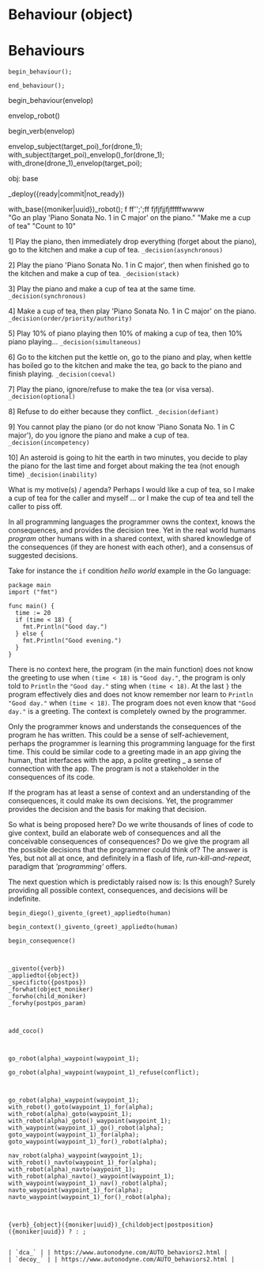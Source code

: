 # Behaviour (object)

# Behaviours

```Diego
begin_behaviour();

end_behaviour();
```



begin_behaviour(envelop)

envelop_robot()


begin_verb(envelop)

envelop_subject(target_poi)_for(drone_1);
with_subject(target_poi)_envelop()_for(drone_1);
with_drone(drone_1)_envelop(target_poi);

obj: base

_deploy({ready|commit|not_ready})

with_base({moniker|uuid})_robot();
f
ff'';';ff fjfjfjjfjfffffwwww   
"Go an play 'Piano Sonata No. 1 in C major' on the piano."
"Make me a cup of tea"
"Count to 10"

1] Play the piano, then immediately drop everything (forget about the piano), go to the kitchen and make a cup of tea. `_decision(asynchronous)`

2] Play the piano 'Piano Sonata No. 1 in C major', then when finished go to the kitchen and make a cup of tea. `_decision(stack)`

3] Play the piano and make a cup of tea at the same time. `_decision(synchronous)`

4] Make a cup of tea, then play 'Piano Sonata No. 1 in C major' on the piano. `_decision(order/priority/authority)`

5] Play 10% of piano playing then 10% of making a cup of tea, then 10% piano playing... `_decision(simultaneous)`

6] Go to the kitchen put the kettle on, go to the piano and play, when kettle has boiled go to the kitchen and make the tea, go back to the piano and finish playing. `_decision(coeval)`

7] Play the piano, ignore/refuse to make the tea (or visa versa). `_decision(optional)`

8] Refuse to do either because they conflict. `_decision(defiant)`

9] You cannot play the piano (or do not know 'Piano Sonata No. 1 in C major'), do you ignore the piano and make a cup of tea. `_decision(incompetency)`

10] An asteroid is going to hit the earth in two minutes, you decide to play the piano for the last time and forget about making the tea (not enough time) `_decision(inability)`

What is my motive(s) / agenda?
Perhaps I would like a cup of tea, so I make a cup of tea for the caller and myself ... or I make the cup of tea and tell the caller to piss off.




In all programming languages the programmer owns the context, knows the consequences, and provides the decision tree.  Yet in the real world humans _program_ other humans with in a shared context, with shared knowledge of the consequences (if they are honest with each other), and a consensus of suggested decisions.

Take for instance the `if` condition _hello world_ example in the Go language:

```golang
package main
import ("fmt")

func main() {
  time := 20
  if (time < 18) {
    fmt.Println("Good day.")
  } else {
    fmt.Println("Good evening.")
  }
}
```

There is no context here, the program (in the main function) does not know the greeting to use when `(time < 18)` is `"Good day."`, the program is only told to `Println` the `"Good day."` sting when `(time < 18)`. At the last `}` the program effectively dies and does not know remember nor learn to 
`Println` `"Good day."` when `(time < 18)`.  The program does not even know that `"Good day."` is a greeting.  The context is completely owned by the programmer.

Only the programmer knows and understands the consequences of the program he has written.  This could be a sense of self-achievement, perhaps the programmer is learning this programming language for the first time.  This could be similar code to a greeting made in an app giving the human, that interfaces with the app, a polite greeting _ a sense of connection with the app.  The program is not a stakeholder in the consequences of its code.

If the program has at least a sense of context and an understanding of the consequences, it could make its own decisions.  Yet, the programmer provides the decision and the basis for making that decision.

So what is being proposed here? Do we write thousands of lines of code to give context, build an elaborate web of consequences and all the conceivable consequences of consequences?  Do we give the program all the possible decisions that the programmer could think of?  The answer is Yes, but not all at once, and definitely in a flash of life, _run-kill-and-repeat_, paradigm that _'programming'_ offers.

The next question which is predictably raised now is: Is this enough?  Surely providing all possible context, consequences, and decisions will be indefinite. 

```Diego
begin_diego()_givento_(greet)_appliedto(human)

begin_context()_givento_(greet)_appliedto(human)

begin_consequence()



_givento({verb})
_appliedto({object})
_specificto({postpos})
_forwhat(object_moniker)
_forwho(child_moniker)
_forwhy(postpos_param)



add_coco()



go_robot(alpha)_waypoint(waypoint_1);

go_robot(alpha)_waypoint(waypoint_1)_refuse(conflict);



go_robot(alpha)_waypoint(waypoint_1);
with_robot()_goto(waypoint_1)_for(alpha);
with_robot(alpha)_goto(waypoint_1);
with_robot(alpha)_goto()_waypoint(waypoint_1);
with_waypoint(waypoint_1)_go()_robot(alpha);
goto_waypoint(waypoint_1)_for(alpha);
goto_waypoint(waypoint_1)_for()_robot(alpha);

nav_robot(alpha)_waypoint(waypoint_1);
with_robot()_navto(waypoint_1)_for(alpha);
with_robot(alpha)_navto(waypoint_1);
with_robot(alpha)_navto()_waypoint(waypoint_1);
with_waypoint(waypoint_1)_nav()_robot(alpha);
navto_waypoint(waypoint_1)_for(alpha);
navto_waypoint(waypoint_1)_for()_robot(alpha);



{verb}_{object}({moniker|uuid})_{childobject|postposition}({moniker|uuid}) ? : ;


| `dca_` | | https://www.autonodyne.com/AUTO_behaviors2.html |
| `decoy_` | | https://www.autonodyne.com/AUTO_behaviors2.html |
